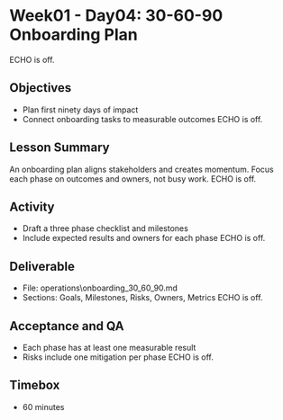 # Week01 - Day04: 30-60-90 Onboarding Plan
ECHO is off.
## Objectives
- Plan first ninety days of impact
- Connect onboarding tasks to measurable outcomes
ECHO is off.
## Lesson Summary
An onboarding plan aligns stakeholders and creates momentum. Focus each phase on outcomes and owners, not busy work.
ECHO is off.
## Activity
- Draft a three phase checklist and milestones
- Include expected results and owners for each phase
ECHO is off.
## Deliverable
- File: operations\onboarding_30_60_90.md
- Sections: Goals, Milestones, Risks, Owners, Metrics
ECHO is off.
## Acceptance and QA
- Each phase has at least one measurable result
- Risks include one mitigation per phase
ECHO is off.
## Timebox
- 60 minutes
